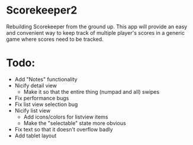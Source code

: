 Scorekeeper2
============

Rebuilding Scorekeeper from the ground up.  This app will provide an easy and convenient way to keep track of multiple player's scores in a generic game where scores need to be tracked.

Todo:
=====
- Add "Notes" functionality
- Nicify detail view
  - Make it so that the entire thing (numpad and all) swipes
- Fix performance bugs
- Fix list view selection bug
- Nicify list view
  - Add icons/colors for listview items
  - Make the "selectable" state more obvious
- Fix text so that it doesn't overflow badly
- Add tablet layout